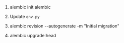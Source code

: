 

1. alembic init alembic

2. Update `env.py`

3. alembic revision --autogenerate -m "Initial migration"

4. alembic upgrade head
